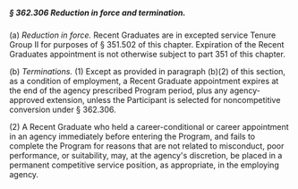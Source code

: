##### § 362.306 Reduction in force and termination. #####

(a) *Reduction in force.* Recent Graduates are in excepted service Tenure Group II for purposes of § 351.502 of this chapter. Expiration of the Recent Graduates appointment is not otherwise subject to part 351 of this chapter.

(b) *Terminations.* (1) Except as provided in paragraph (b)(2) of this section, as a condition of employment, a Recent Graduate appointment expires at the end of the agency prescribed Program period, plus any agency-approved extension, unless the Participant is selected for noncompetitive conversion under § 362.306.

(2) A Recent Graduate who held a career-conditional or career appointment in an agency immediately before entering the Program, and fails to complete the Program for reasons that are not related to misconduct, poor performance, or suitability, may, at the agency's discretion, be placed in a permanent competitive service position, as appropriate, in the employing agency.
